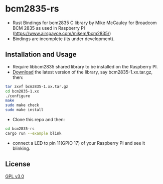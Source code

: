 # bcm2835-rs
- Rust Bindings for bcm2835 C library by Mike McCauley for Broadcom BCM 2835 as used in Raspberry PI (https://www.airspayce.com/mikem/bcm2835/)
- Bindings are incomplete (its under development).

## Installation and Usage
- Require libbcm2835 shared library to be installed on the Raspberry PI.
- [Download](http://www.airspayce.com/mikem/bcm2835/bcm2835-1.68.tar.gz) the latest version of the library, say bcm2835-1.xx.tar.gz, then:
```bash
tar zxvf bcm2835-1.xx.tar.gz
cd bcm2835-1.xx
./configure
make
sudo make check
sudo make install
```
- Clone this repo and then:
```bash
cd bcm2835-rs
cargo run --example blink
```
- connect a LED to pin 11(GPIO 17) of your Raspberry PI and see it blinking.

## License
[GPL v3.0](https://choosealicense.com/licenses/gpl-3.0/)